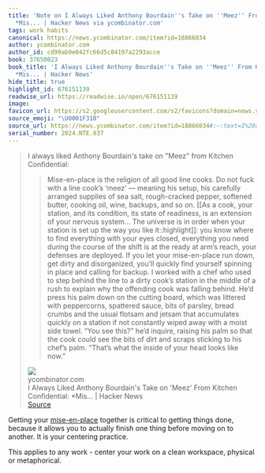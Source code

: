 ```yaml
---
title: 'Note on I Always Liked Anthony Bourdain''s Take on ''Meez'' From Kitchen Confidential:
  *Mis... | Hacker News via ycombinator.com'
tags: work habits
canonical: https://news.ycombinator.com/item?id=18866034
author: ycombinator.com
author_id: cd99ab9e042fc66d5c84197a2293acce
book: 37650023
book_title: 'I Always Liked Anthony Bourdain''s Take on ''Meez'' From Kitchen Confidential:
  *Mis... | Hacker News'
hide_title: true
highlight_id: 676151139
readwise_url: https://readwise.io/open/676151139
image:
favicon_url: https://s2.googleusercontent.com/s2/favicons?domain=news.ycombinator.com
source_emoji: "\U0001F310"
source_url: https://news.ycombinator.com/item?id=18866034#:~:text=I%20always%20liked,looks%20like%20now.%E2%80%9D
serial_number: 2024.NTE.037
---
```

> I always liked Anthony Bourdain's take on "Meez" from Kitchen Confidential:
> 
> > Mise-en-place is the religion of all good line cooks. Do not fuck with a line cook’s ‘meez’ — meaning his setup, his carefully arranged supplies of sea salt, rough-cracked pepper, softened butter, cooking oil, wine, backups, and so on. [[As a cook, your station, and its condition, its state of readiness, is an extension of your nervous system... The universe is in order when your station is set up the way you like it::highlight]]: you know where to find everything with your eyes closed, everything you need during the course of the shift is at the ready at arm’s reach, your defenses are deployed. If you let your mise-en-place run down, get dirty and disorganized, you’ll quickly find yourself spinning in place and calling for backup. I worked with a chef who used to step behind the line to a dirty cook’s station in the middle of a rush to explain why the offending cook was falling behind. He’d press his palm down on the cutting board, which was littered with peppercorns, spattered sauce, bits of parsley, bread crumbs and the usual flotsam and jetsam that accumulates quickly on a station if not constantly wiped away with a moist side towel. “You see this?” he’d inquire, raising his palm so that the cook could see the bits of dirt and scraps sticking to his chef’s palm. “That’s what the inside of your head looks like now.”
> <div class="quoteback-footer"><div class="quoteback-avatar"><img class="mini-favicon" src="https://s2.googleusercontent.com/s2/favicons?domain=news.ycombinator.com"></div><div class="quoteback-metadata"><div class="metadata-inner"><span style="display:none">FROM:</span><div aria-label="ycombinator.com" class="quoteback-author"> ycombinator.com</div><div aria-label="I Always Liked Anthony Bourdain's Take on 'Meez' From Kitchen Confidential: *Mis... | Hacker News" class="quoteback-title"> I Always Liked Anthony Bourdain's Take on 'Meez' From Kitchen Confidential: *Mis... | Hacker News</div></div></div><div class="quoteback-backlink"><a target="_blank" aria-label="go to the full text of this quotation" rel="noopener" href="https://news.ycombinator.com/item?id=18866034#:~:text=I%20always%20liked,looks%20like%20now.%E2%80%9D" class="quoteback-arrow"> Source</a></div></div>

Getting your [mise-en-place](https://www.joshbeckman.org/notes/673540671) together is critical to getting things done, because it allows you to actually finish one thing before moving on to another. It is your centering practice.

This applies to any work - center your work on a clean workspace, physical or metaphorical.